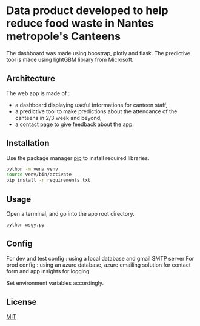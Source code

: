 # Data product developed to help reduce food waste in Nantes metropole's Canteens

The dashboard was made using boostrap, plotly and flask. The predictive tool is made using lightGBM library from Microsoft.

## Architecture

The web app is made of :
- a dashboard displaying useful informations for canteen staff,
- a predictive tool to make predictions about the attendance of the canteens in 2/3 week and beyond,
- a contact page to give feedback about the app.

## Installation

Use the package manager [pip](https://pip.pypa.io/en/stable/) to install required libraries.

```bash
python -m venv venv
source venv/bin/activate
pip install -r requirements.txt
```

## Usage

Open a terminal, and go into the app root directory.

```bash
python wsgy.py
```

## Config

For dev and test config : using a local database and gmail SMTP server
For prod config : using an azure database, azure emailing solution for contact form and app insights for logging

Set environment variables accordingly.

## License
[MIT](https://choosealicense.com/licenses/mit/)
